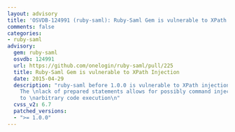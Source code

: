 ```yaml
---
layout: advisory
title: 'OSVDB-124991 (ruby-saml): Ruby-Saml Gem is vulnerable to XPath Injection'
comments: false
categories:
- ruby-saml
advisory:
  gem: ruby-saml
  osvdb: 124991
  url: https://github.com/onelogin/ruby-saml/pull/225
  title: Ruby-Saml Gem is vulnerable to XPath Injection
  date: 2015-04-29
  description: "ruby-saml before 1.0.0 is vulnerable to XPath injection on xml_security.rb.
    The \nlack of prepared statements allows for possibly command injection, leading
    to \narbitrary code execution\n"
  cvss_v2: 6.7
  patched_versions:
  - ">= 1.0.0"
---
```

